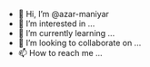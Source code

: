 - 👋 Hi, I’m @azar-maniyar
- 👀 I’m interested in ...
- 🌱 I’m currently learning ...
- 💞️ I’m looking to collaborate on ...
- 📫 How to reach me ...

<!---
azar-maniyar/azar-maniyar is a ✨ special ✨ repository because its `README.md` (this file) appears on your GitHub profile.
You can click the Preview link to take a look at your changes.
--->
